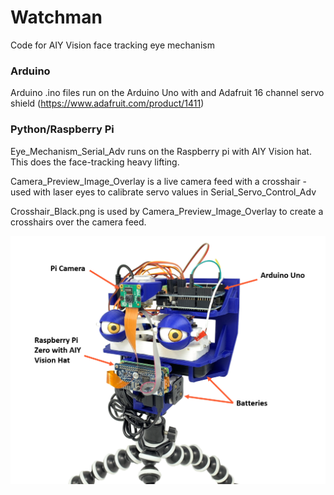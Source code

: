 # Watchman
Code for AIY Vision face tracking eye mechanism

### Arduino
  Arduino .ino files run on the Arduino Uno with and Adafruit 16 channel servo shield (https://www.adafruit.com/product/1411)

### Python/Raspberry Pi
  Eye_Mechanism_Serial_Adv runs on the Raspberry pi with AIY Vision hat. This does the face-tracking heavy lifting.
  
  Camera_Preview_Image_Overlay is a live camera feed with a crosshair - used with laser eyes to calibrate servo values in Serial_Servo_Control_Adv
  
  Crosshair_Black.png is used by Camera_Preview_Image_Overlay to create a crosshairs over the camera feed.

![Image description](Watchman_Internal_Labels.png)

